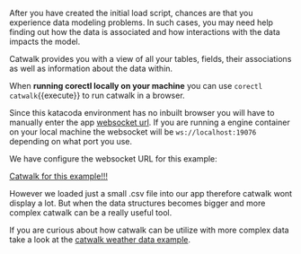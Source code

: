 After you have created the initial load script, chances are that you experience data modeling problems. In such cases, you may need help finding out how the data is associated and how interactions with the data impacts the model.

Catwalk provides you with a view of all your tables, fields, their associations as well as information about the data within.

When **running corectl locally on your machine** you can use `corectl catwalk`{{execute}} to run catwalk in a browser. 
<br>

Since this katacoda environment has no inbuilt browser you will have to manually enter the app [websocket url](https://catwalk.core.qlik.com/?engine_url=). If you are running a engine container on your local machine the websocket will be `ws://localhost:19076` depending on what port you use.

We have configure the websocket URL for this example:
<br>

 [Catwalk for this example!!!](https://catwalk.core.qlik.com/?engine_url=wss://[[HOST_SUBDOMAIN]]-19076-[[KATACODA_HOST]].environments.katacoda.com/home/engine/Qlik/Sense/Apps/myapp)
<br>

However we loaded just a small .csv file into our app therefore catwalk wont display a lot. But when the data structures becomes bigger and more complex catwalk can be a really useful tool.
<br>

If you are curious about how catwalk can be utilize with more complex data take a look at the [catwalk weather data example](https://catwalk.core.qlik.com/?engine_url=wss://apps.core.qlik.com/app/doc/01775889-c700-413f-9b0e-6ba1837c52b0/).
